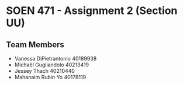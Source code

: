 # SOEN 471 - Assignment 2 (Section UU)

## Team Members
- Vanessa DiPietrantonio 40189938
- Michaël Gugliandolo 40213419
- Jessey Thach 40210440
- Mahanaim Rubin Yo 40178119
